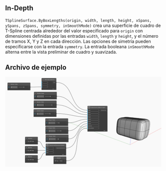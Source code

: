 <!--- Autodesk.DesignScript.Geometry.TSpline.TSplineSurface.ByBoxLengths(origin, width, length, height, xSpans, ySpans, zSpans, symmetry, inSmoothMode) --->
<!--- HNVVP7HSR2IM5H5AFWWLLJBXSX2WTG5FEWESXLGORW2CL2CG7C4Q --->
## In-Depth
`TSplineSurface.ByBoxLengths(origin, width, length, height, xSpans, ySpans, zSpans, symmetry, inSmoothMode)` crea una superficie de cuadro de T-Spline centrada alrededor del valor especificado para `origin` con dimensiones definidas por las entradas `width`, `length` y `height`, y el número de tramos X, Y y Z en cada dirección. Las opciones de simetría pueden especificarse con la entrada `symmetry`. La entrada booleana `inSmoothMode` alterna entre la vista preliminar de cuadro y suavizada.

## Archivo de ejemplo

![Example](./HNVVP7HSR2IM5H5AFWWLLJBXSX2WTG5FEWESXLGORW2CL2CG7C4Q_img.jpg)

